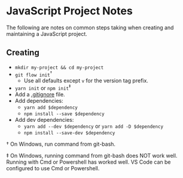 
# JavaScript Project Notes

The following are notes on common steps taking when creating and maintaining a
JavaScript project.


## Creating

* `mkdir my-project && cd my-project`
* `git flow init`<sup>†</sup>
  + Use all defaults except `v` for the version tag prefix.  
* `yarn init` or `npm init`<sup>‡</sup>
* Add a [.gitignore][gitignore-template] file.
* Add dependencies:
  + `yarn add $dependency`
  + `npm install --save $dependency`
* Add dev dependencies:
  + `yarn add --dev $dependency` or `yarn add -D $dependency`
  + `npm install --save-dev $dependency`


† On Windows, run command from git-bash.

‡ On Windows, running command from git-bash does NOT work well.  Running with
  Cmd or Powershell has worked well.  VS Code can be configured to use Cmd or
  Powershell.
 
[gitignore-template]: https://github.com/dhurlburtusa/shortcuts/blob/master/git/.gitignore.template
